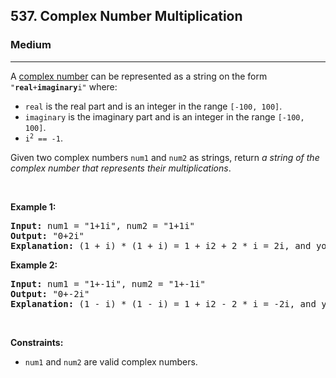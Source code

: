 <h2>537. Complex Number Multiplication</h2><h3>Medium</h3><hr><div><p>A <a href="https://en.wikipedia.org/wiki/Complex_number" target="_blank">complex number</a> can be represented as a string on the form <code>"<strong>real</strong>+<strong>imaginary</strong>i"</code> where:</p>

<ul>
	<li><code>real</code> is the real part and is an integer in the range <code>[-100, 100]</code>.</li>
	<li><code>imaginary</code> is the imaginary part and is an integer in the range <code>[-100, 100]</code>.</li>
	<li><code>i<sup>2</sup> == -1</code>.</li>
</ul>

<p>Given two complex numbers <code>num1</code> and <code>num2</code> as strings, return <em>a string of the complex number that represents their multiplications</em>.</p>

<p>&nbsp;</p>
<p><strong>Example 1:</strong></p>

<pre><strong>Input:</strong> num1 = "1+1i", num2 = "1+1i"
<strong>Output:</strong> "0+2i"
<strong>Explanation:</strong> (1 + i) * (1 + i) = 1 + i2 + 2 * i = 2i, and you need convert it to the form of 0+2i.
</pre>

<p><strong>Example 2:</strong></p>

<pre><strong>Input:</strong> num1 = "1+-1i", num2 = "1+-1i"
<strong>Output:</strong> "0+-2i"
<strong>Explanation:</strong> (1 - i) * (1 - i) = 1 + i2 - 2 * i = -2i, and you need convert it to the form of 0+-2i.
</pre>

<p>&nbsp;</p>
<p><strong>Constraints:</strong></p>

<ul>
	<li><code>num1</code> and <code>num2</code> are valid complex numbers.</li>
</ul>
</div>